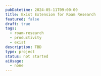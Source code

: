 ```yaml
---
pubDatetime: 2024-05-11T09:00:00
title: Exist Extension for Roam Research
featured: false
draft: true
tags:
  - roam-research
  - productivity
  - exist
description: TBD
type: project
status: not started
aiUsage:
  - none
---
```

